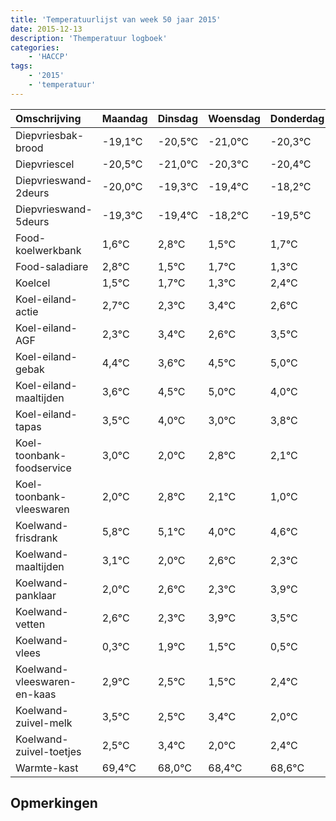 ```yaml
---
title: 'Temperatuurlijst van week 50 jaar 2015'
date: 2015-12-13
description: 'Themperatuur logboek'
categories:
    - 'HACCP'
tags:
    - '2015'
    - 'temperatuur'
---
```

|Omschrijving|Maandag|Dinsdag|Woensdag|Donderdag|Vrijdag|Zaterdag|Zondag|
|:---|:---|:---|:---|:---|:---|:---|:---|
|Diepvriesbak-brood|-19,1°C|-20,5°C|-21,0°C|-20,3°C|-20,4°C|-19,2°C|-20,5°C|
|Diepvriescel|-20,5°C|-21,0°C|-20,3°C|-20,4°C|-19,2°C|-20,5°C|-20,3°C|
|Diepvrieswand-2deurs|-20,0°C|-19,3°C|-19,4°C|-18,2°C|-19,5°C|-19,3°C|-19,7°C|
|Diepvrieswand-5deurs|-19,3°C|-19,4°C|-18,2°C|-19,5°C|-19,3°C|-19,7°C|-18,6°C|
|Food-koelwerkbank|1,6°C|2,8°C|1,5°C|1,7°C|1,3°C|2,4°C|1,6°C|
|Food-saladiare|2,8°C|1,5°C|1,7°C|1,3°C|2,4°C|1,6°C|2,5°C|
|Koelcel|1,5°C|1,7°C|1,3°C|2,4°C|1,6°C|2,5°C|3,0°C|
|Koel-eiland-actie|2,7°C|2,3°C|3,4°C|2,6°C|3,5°C|4,0°C|3,0°C|
|Koel-eiland-AGF|2,3°C|3,4°C|2,6°C|3,5°C|4,0°C|3,0°C|3,8°C|
|Koel-eiland-gebak|4,4°C|3,6°C|4,5°C|5,0°C|4,0°C|4,8°C|4,1°C|
|Koel-eiland-maaltijden|3,6°C|4,5°C|5,0°C|4,0°C|4,8°C|4,1°C|3,0°C|
|Koel-eiland-tapas|3,5°C|4,0°C|3,0°C|3,8°C|3,1°C|2,0°C|2,6°C|
|Koel-toonbank-foodservice|3,0°C|2,0°C|2,8°C|2,1°C|1,0°C|1,6°C|1,3°C|
|Koel-toonbank-vleeswaren|2,0°C|2,8°C|2,1°C|1,0°C|1,6°C|1,3°C|2,9°C|
|Koelwand-frisdrank|5,8°C|5,1°C|4,0°C|4,6°C|4,3°C|5,9°C|5,5°C|
|Koelwand-maaltijden|3,1°C|2,0°C|2,6°C|2,3°C|3,9°C|3,5°C|2,5°C|
|Koelwand-panklaar|2,0°C|2,6°C|2,3°C|3,9°C|3,5°C|2,5°C|3,4°C|
|Koelwand-vetten|2,6°C|2,3°C|3,9°C|3,5°C|2,5°C|3,4°C|2,0°C|
|Koelwand-vlees|0,3°C|1,9°C|1,5°C|0,5°C|1,4°C|0,0°C|0,4°C|
|Koelwand-vleeswaren-en-kaas|2,9°C|2,5°C|1,5°C|2,4°C|1,0°C|1,4°C|1,6°C|
|Koelwand-zuivel-melk|3,5°C|2,5°C|3,4°C|2,0°C|2,4°C|2,6°C|2,6°C|
|Koelwand-zuivel-toetjes|2,5°C|3,4°C|2,0°C|2,4°C|2,6°C|2,6°C|2,4°C|
|Warmte-kast|69,4°C|68,0°C|68,4°C|68,6°C|68,6°C|68,4°C|68,0°C|

## Opmerkingen


